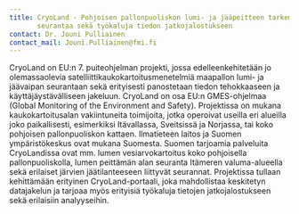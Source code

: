 ```yaml
---
title: CryoLand - Pohjoisen pallonpuoliskon lumi- ja jääpeitteen tarkempaa
       seurantaa sekä työkaluja tiedon jatkojalostukseen
contact: Dr. Jouni Pulliainen
contact_mail: Jouni.Pulliainen@fmi.fi
---
```


CryoLand on EU:n 7. puiteohjelman projekti, jossa edelleenkehitetään jo
olemassaolevia satelliittikaukokartoitusmenetelmiä maapallon lumi- ja jäävaipan
seurantaan sekä erityisesti panostetaan tiedon tehokkaaseen ja
käyttäjäystävälliseen jakeluun. CryoLand on osa EU:n GMES-ohjelmaa (Global
Monitoring of the Environment and Safety). Projektissa on mukana
kaukokartoitusalan vakiintuneita toimijoita, jotka operoivat useilla eri
alueilla joko paikallisesti, esimerkiksi Itävallassa, Sveitsissä ja Norjassa,
tai koko pohjoisen pallonpuoliskon kattaen. Ilmatieteen laitos ja Suomen
ympäristökeskus ovat mukana Suomesta. Suomen tarjoamia palveluita CryoLandissa
ovat mm. lumen vesiarvokartoitus koko pohjoisella pallonpuoliskolla, lumen
peittämän alan seuranta Itämeren valuma-alueella sekä erilaiset järvien
jäätilanteeseen liittyvät seurannat.  Projektissa tullaan kehittämään erityinen
CryoLand-portaali, joka mahdollistaa keskitetyn datajakelun ja tarjoaa myös
erityisiä työkaluja tietojen jatkojalostukseen sekä erilaisiin analyyseihin.
